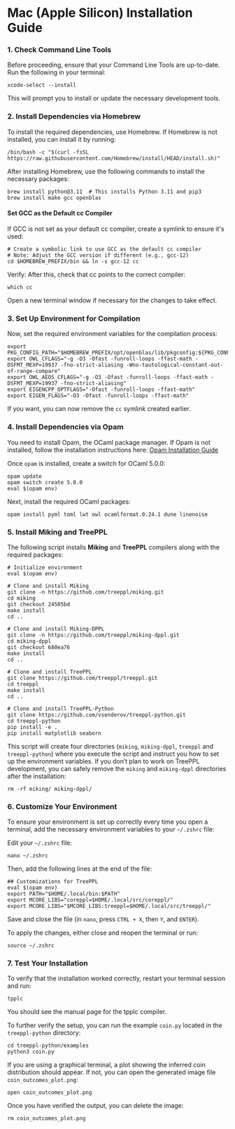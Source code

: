 # Mac (Apple Silicon) Installation Guide

### 1. Check Command Line Tools

Before proceeding, ensure that your Command Line Tools are up-to-date. Run the following in your terminal:
```console
xcode-select --install
```
This will prompt you to install or update the necessary development tools.

### 2. Install Dependencies via Homebrew
To install the required dependencies, use Homebrew. If Homebrew is not installed, you can install it by running:
```console
/bin/bash -c "$(curl -fsSL https://raw.githubusercontent.com/Homebrew/install/HEAD/install.sh)"
```
After installing Homebrew, use the following commands to install the necessary packages:

```console
brew install python@3.11  # This installs Python 3.11 and pip3
brew install make gcc openblas
```

#### Set GCC as the Default cc Compiler
If GCC is not set as your default cc compiler, create a symlink to ensure it's used:

```console
# Create a symbolic link to use GCC as the default cc compiler
# Note: Adjust the GCC version if different (e.g., gcc-12)
cd $HOMEBREW_PREFIX/bin && ln -s gcc-12 cc
```

Verify: After this, check that cc points to the correct compiler:
```console
which cc
```
Open a new terminal window if necessary for the changes to take effect.

###  3. Set Up Environment for Compilation
Now, set the required environment variables for the compilation process:

```console
export PKG_CONFIG_PATH="$HOMEBREW_PREFIX/opt/openblas/lib/pkgconfig:${PKG_CONFIG_PATH}"
export OWL_CFLAGS="-g -O3 -Ofast -funroll-loops -ffast-math -DSFMT_MEXP=19937 -fno-strict-aliasing -Wno-tautological-constant-out-of-range-compare"
export OWL_AEOS_CFLAGS="-g -O3 -Ofast -funroll-loops -ffast-math -DSFMT_MEXP=19937 -fno-strict-aliasing"
export EIGENCPP_OPTFLAGS="-Ofast -funroll-loops -ffast-math"
export EIGEN_FLAGS="-O3 -Ofast -funroll-loops -ffast-math"
```

If you want, you can now remove the `cc` symlink created earlier.

### 4. Install Dependencies via Opam
You need to install Opam, the OCaml package manager. If Opam is not installed, follow the installation instructions here:
[Opam Installation Guide](https://opam.ocaml.org/doc/Install.html)

Once `opam` is installed, create a switch for OCaml 5.0.0:

```console
opam update
opam switch create 5.0.0
eval $(opam env)
```

Next, install the required OCaml packages:

```console
opam install pyml toml lwt owl ocamlformat.0.24.1 dune linenoise
```


### 5. Install Miking and TreePPL
The following script installs **Miking** and **TreePPL** compilers along with the required packages:

```console
# Initialize environment
eval $(opam env)

# Clone and install Miking
git clone -n https://github.com/treeppl/miking.git
cd miking
git checkout 24505bd
make install
cd ..

# Clone and install Miking-DPPL
git clone -n https://github.com/treeppl/miking-dppl.git
cd miking-dppl
git checkout 680ea76
make install
cd ..

# Clone and install TreePPL
git clone https://github.com/treeppl/treeppl.git
cd treeppl
make install
cd ..

# Clone and install TreePPL-Python
git clone https://github.com/vsenderov/treeppl-python.git
cd treeppl-python
pip install -e .
pip install matplotlib seaborn
```

This script will create four directories (`miking`, `miking-dppl`, `treeppl` and `treeppl-python`) where you execute the script and instruct you how to set up the environment variables. If you don’t plan to work on TreePPL development, you can safely remove the `miking` and `miking-dppl` directories after the installation:

```console
rm -rf miking/ miking-dppl/
```

### 6. Customize Your Environment
To ensure your environment is set up correctly every time you open a terminal, add the necessary environment variables to your `~/.zshrc` file:

Edit your `~/.zshrc` file:
```console
nano ~/.zshrc
```
Then, add the following lines at the end of the file:
```console
## Customizations for TreePPL
eval $(opam env)
export PATH="$HOME/.local/bin:$PATH"
export MCORE_LIBS="coreppl=$HOME/.local/src/coreppl/"
export MCORE_LIBS="$MCORE_LIBS:treeppl=$HOME/.local/src/treeppl/"
```
Save and close the file (in `nano`, press `CTRL + X`, then `Y`, and `ENTER`).

To apply the changes, either close and reopen the terminal or run:
```console
source ~/.zshrc
```

### 7. Test Your Installation

To verify that the installation worked correctly, restart your terminal session and run:
```console
tpplc
```

You should see the manual page for the tpplc compiler.

To further verify the setup, you can run the example `coin.py` located in the `treeppl-python` directory:

```console
cd treeppl-python/examples
python3 coin.py
```

If you are using a graphical terminal, a plot showing the inferred coin distribution should appear. If not, you can open the generated image file `coin_outcomes_plot.png`:
```console
open coin_outcomes_plot.png
```
Once you have verified the output, you can delete the image:
```console
rm coin_outcomes_plot.png
```
